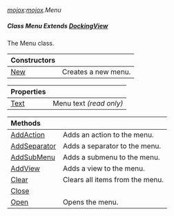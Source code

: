 _[mojox](../../modules/mojox/mojox-module.md):[mojox](../../modules/mojox/mojox-module.md).Menu_
##### Class Menu Extends [DockingView](../../modules/mojox/mojox-dockingview.md)
The Menu class.

| Constructors | |
|:---|:---|
| [New](mojox-menu-new.md) | Creates a new menu. |

| Properties | |
|:---|:---|
| [Text](mojox-menu-text.md) | Menu text _(read only)_ |

| Methods | |
|:---|:---|
| [AddAction](mojox-menu-addaction.md) | Adds an action to the menu. |
| [AddSeparator](mojox-menu-addseparator.md) | Adds a separator to the menu. |
| [AddSubMenu](mojox-menu-addsubmenu.md) | Adds a submenu to the menu. |
| [AddView](mojox-menu-addview.md) | Adds a view to the menu. |
| [Clear](mojox-menu-clear.md) | Clears all items from the menu. |
| [Close](mojox-menu-close.md) |  |
| [Open](mojox-menu-open.md) | Opens the menu. |
